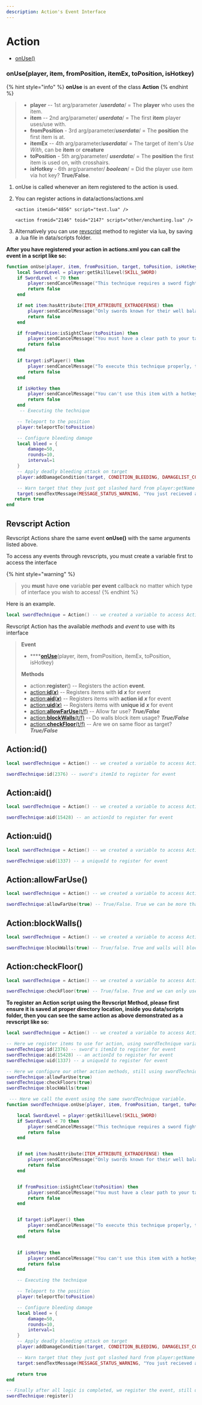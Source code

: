 ```yaml
---
description: Action's Event Interface
---
```


# Action

* [onUse()](action.md#action.onuse-player-item-fromposition-itemex-toposition-ishotkey)

### onUse(player, item, fromPosition, itemEx, toPosition, isHotkey)

{% hint style="info" %}
**onUse** is an event of the class **Action**
{% endhint %}

> * **player**  -- 1st arg/parameter /_**userdata**_/  =  The **player** who uses the item.
> * **item** -- 2nd arg/parameter/ _**userdata**_/ = The first **item** player uses/use with.
> * **fromPosition** - 3rd arg/parameter/_**userdata**_/ = The **position** the first item is at.
> * **itemEx** -- 4th arg/parameter/_**userdata**_/ = The target of item's _Use With_, can be **item** or **creature**
> * **toPosition** - 5th arg/parameter/ _**userdata**_/ = The **position** the first item is used on, with crosshairs.
> * **isHotkey** - 6th arg/parameter/ _**boolean**_/ = Did the player use item via hot key? **True/False**.

1. onUse is called whenever an item registered to the action is used.&#x20;
2.  You can register actions in data/actions/actions.xml

    ```markup
    <action itemid="4856" script="test.lua" />
    ```

    ```markup
    <action fromid="2146" toid="2147" script="other/enchanting.lua" />
    ```
3. Alternatively you can use [revscript](action.md#revscript-action) method to register via lua, by saving a .lua file in data/scripts folder.

**After you have registered your action in actions.xml you can call the event in a script like so:**

```lua
function onUse(player, item, fromPosition, target, toPosition, isHotkey)  -- can name the arguments what you like.
    local SwordLevel = player:getSkillLevel(SKILL_SWORD)
    if SwordLevel < 70 then
        player:sendCancelMessage("This technique requires a sword fighting skill of 70 or higher.")
        return false
    end

    if not item:hasAttribute(ITEM_ATTRIBUTE_EXTRADEFENSE) then
        player:sendCancelMessage("Only swords known for their well balance and extra defense are suitable for this task.")
        return false
    end

    if fromPosition:isSightClear(toPosition) then 
        player:sendCancelMessage("You must have a clear path to your target")
        return false
    end

    if target:isPlayer() then 
        player:sendCancelMessage("To execute this technique properly, the target needs to be a player.")
        return false
    end

    if isHotkey then 
        player:sendCancelMessage("You can't use this item with a hotkey!")
        return false
    end
     -- Executing the technique

    -- Teleport to the position
    player:teleportTo(toPosition)

    -- Configure bleeding damage
    local bleed = {
        damage=50,
        rounds=10,
        interval=1
    }
    -- Apply deadly bleeding attack on target
    player:addDamageCondition(target, CONDITION_BLEEDING, DAMAGELIST_CONSTANT_PERIOD, bleed.damage, bleed.interval, bleed.rounds)

    -- Warn target that they just got slashed hard from player:getName and their blood is puring out!
    target:sendTextMessage(MESSAGE_STATUS_WARNING, "You just recieved a blood gushing wound from "..player:getName().."'s deadly sword technique!")
   return true
end
```

## Revscript Action

Revscript Actions share the same event **onUse()** with the same arguments listed above.

To access any events through revscripts, you must create a variable first to access the interface

{% hint style="warning" %}
> you **must** have **one** variable **per event** callback no matter which type of interface you wish to access!
{% endhint %}

Here is an example.

```lua
local swordTechnique = Action() -- we created a variable to access Action interface
```

Revscript Action has the available _methods_ and _event_ to use with its interface

> **Event**
>
> * ****[**onUse**](action.md#action.onuse-player-item-fromposition-itemex-toposition-ishotkey)(player, item, fromPosition, itemEx, toPosition, isHotkey)
>
> **Methods**
>
> * action:**register**() -- Registers the action **event**.&#x20;
> * [action:**id**(_**x**_)](action.md#action-id)    -- Registers items with **id** _**x**_ for event
> * [action:**aid**(_**x**_)](action.md#action-aid) -- Registers items with **action id** _**x**_ for event
> * [action:**uid**(_**x**_)](action.md#action-uid) -- Registers items with **unique id** _**x**_ for event
> * [action:**allowFarUse**(t/f)](action.md#action-allowfaruse) -- Allow far use? _**True/False**_
> * [action:**blockWalls**(t/f)](action.md#action-blockwalls) -- Do walls block item usage? _**True/False**_
> * [action:**checkFloor**(t/f)](action.md#action-checkfloor) -- Are we on same floor as target? _**True/False**_

## Action:id()

```lua
local swordTechnique = Action() -- we created a variable to access Action interface

swordTechnique:id(2376) -- sword's itemId to register for event
```

## Action:aid()

```lua
local swordTechnique = Action() -- we created a variable to access Action interface

swordTechnique:aid(15428) -- an actionId to register for event
```

## Action:uid()

```lua
local swordTechnique = Action() -- we created a variable to access Action interface

swordTechnique:uid(1337) -- a uniqueId to register for event
```

## Action:allowFarUse()

```lua
local swordTechnique = Action() -- we created a variable to access Action interface

swordTechnique:allowFarUse(true) -- True/False. True we can be more than one square away to use
```

## Action:blockWalls()

```lua
local swordTechnique = Action() -- we created a variable to access Action interface

swordTechnique:blockWalls(true) -- True/false. True and walls will block usage of item.
```

## Action:checkFloor()

```lua
local swordTechnique = Action() -- we created a variable to access Action interface

swordTechnique:checkFloor(true) -- True/false. True and we can only use item on same floor as us.
```

**To register an Action script using the Revscript Method, please first ensure it is saved at proper directory location, inside you data/scripts folder, then you can see the same action as above demonstrated as a revscript like so:**

```lua
local swordTechnique = Action() -- we created a variable to access Action interface

-- Here we register items to use for action, using swordTechnique variable.
swordTechnique:id(2376) -- sword's itemId to register for event
swordTechnique:aid(15428) -- an actionId to register for event
swordTechnique:uid(1337) -- a uniqueId to register for event

-- Here we configure our other action methods, still using swordTechniqu variable.
swordTechnique:allowFarUse(true)
swordTechnique:checkFloors(true)
swordTechnique:blockWalls(true)

 --- Here we call the event using the same swordTechnique variable.
function swordTechnique.onUse(player, item, fromPosition, target, toPosition, isHotkey) -- can name the arguments what you like.

    local SwordLevel = player:getSkillLevel(SKILL_SWORD)
    if SwordLevel < 70 then
        player:sendCancelMessage("This technique requires a sword fighting skill of 70 or higher.")
        return false
    end


    if not item:hasAttribute(ITEM_ATTRIBUTE_EXTRADEFENSE) then
        player:sendCancelMessage("Only swords known for their well balance and extra defense are suitable for this task.")
        return false
    end


    if fromPosition:isSightClear(toPosition) then 
        player:sendCancelMessage("You must have a clear path to your target")
        return false
    end


    if target:isPlayer() then 
        player:sendCancelMessage("To execute this technique properly, the target needs to be a player.")
        return false
    end


    if isHotkey then 
        player:sendCancelMessage("You can't use this item with a hotkey!")
        return false
    end

    -- Executing the technique

    -- Teleport to the position
    player:teleportTo(toPosition)

    -- Configure bleeding damage
    local bleed = {
        damage=50,
        rounds=10,
        interval=1
    }
    -- Apply deadly bleeding attack on target
    player:addDamageCondition(target, CONDITION_BLEEDING, DAMAGELIST_CONSTANT_PERIOD, bleed.damage, bleed.interval, bleed.rounds)

    -- Warn target that they just got slashed hard from player:getName and their blood is puring out!
    target:sendTextMessage(MESSAGE_STATUS_WARNING, "You just recieved a blood gushing wound from "..player:getName().."'s deadly sword technique!")

    return true
end

-- Finally after all logic is completed, we register the event, still using swordTechnique
swordTechnique:register()
```
